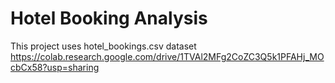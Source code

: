 # Hotel Booking Analysis
This project uses hotel_bookings.csv dataset
https://colab.research.google.com/drive/1TVAl2MFg2CoZC3Q5k1PFAHj_MOcbCx58?usp=sharing
